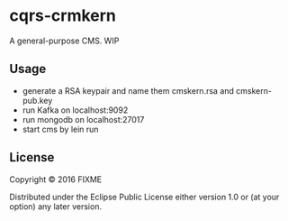 # cqrs-crmkern

A general-purpose CMS.
WIP


## Usage

- generate a RSA keypair and name them cmskern.rsa and cmskern-pub.key
- run Kafka on localhost:9092
- run mongodb on localhost:27017
- start cms by lein run


## License

Copyright © 2016 FIXME

Distributed under the Eclipse Public License either version 1.0 or (at
your option) any later version.
